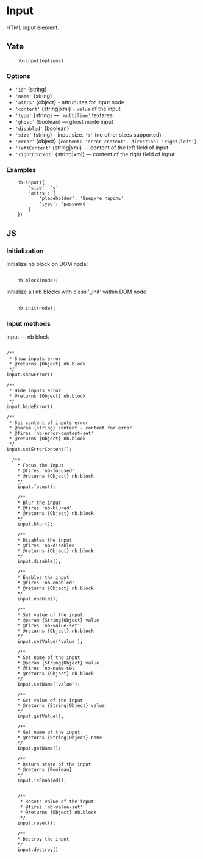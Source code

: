# Input

HTML input element.

## Yate

```
    nb-input(options)
```

### Options

* `'id'` {string}
* `'name'` {string}
* `'attrs'` {object} - attrubutes for input node
* `'content'` {string|xml} - `value` of the input
* `'type'` {string} — `'multiline'` textarea
* `'ghost'` {boolean} — ghost mode input
* `'disabled'` {boolean}
* `'size'` {string}  - input size. `'s'` (no other sizes supported)
* `'error'` {object} `{content: 'error content', direction: 'right|left'}`
* `'leftContent'` {string|xml} — content of the left field of input
* `'rightContent'` {string|xml} — content of the right field of input

### Examples

```
    nb-input({
        'size': 's'
        'attrs': {
            'placeholder': 'Введите пароль'
            'type': 'password'
        }
    })
```


## JS

### Initialization

Initialize nb block on DOM node:

```

    nb.block(node);

```

Initialize all nb blocks with class '_init' within DOM node

```

    nb.init(node);

```
### Input methods


input — nb block

```

/**
 * Show inputs error
 * @returns {Object} nb.block
 */
input.showError()

/**
 * Hide inputs error
 * @returns {Object} nb.block
 */
input.hideError()

/**
 * Set content of inputs error
 * @param {string} content - content for error
 * @fires 'nb-error-content-set'
 * @returns {Object} nb.block
 */
input.setErrorContent();

  /**
    * Focus the input
    * @fires 'nb-focused'
    * @returns {Object} nb.block
    */
    input.focus();

    /**
    * Blur the input
    * @fires 'nb-blured'
    * @returns {Object} nb.block
    */
    input.blur();

    /**
    * Disables the input
    * @fires 'nb-disabled'
    * @returns {Object} nb.block
    */
    input.disable();

    /**
    * Enables the input
    * @fires 'nb-enabled'
    * @returns {Object} nb.block
    */
    input.enable();

    /**
    * Set value of the input
    * @param {String|Object} value
    * @fires 'nb-value-set'
    * @returns {Object} nb.block
    */
    input.setValue('value');

    /**
    * Set name of the input
    * @param {String|Object} value
    * @fires 'nb-name-set'
    * @returns {Object} nb.block
    */
    input.setName('value');

    /**
    * Get value of the input
    * @returns {String|Object} value
    */
    input.getValue();

    /**
    * Get name of the input
    * @returns {String|Object} name
    */
    input.getName();

    /**
    * Return state of the input
    * @returns {Boolean}
    */
    input.isEnabled();


    /**
     * Resets value of the input
     * @fires 'nb-value-set'
     * @returns {Object} nb.block
     */
    input.reset();

    /**
    * Destroy the input
    */
    input.destroy()

```